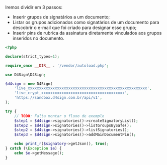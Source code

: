 Iremos dividir em 3 passos:

- Inserir grupos de signatários a um documento;
- Listar os grupos adicionados como signatários de um documento para descobrir o e-mail que foi criado para designar esse grupo;
- Inserir pins de rubrica da assinatura diretamente vinculados aos grupos inseridos no documento.

```php
<?php

declare(strict_types=1);

require_once __DIR__ . '/vendor/autoload.php';

use D4Sign\D4Sign;

$d4sign = new D4Sign(
    'live_xxxxxxxxxxxxxxxxxxxxxxxxxxxxxxxxxxxxxxxxxxxxxxxxxxxxx',
    'live_crypt_xxxxxxxxxxxxxxxxxxxxxxxxxxxxxxxxxxxxx',
    'https://sandbox.d4sign.com.br/api/v1',
);

try {
    // TODO: Falta montar o fluxo de exemplo
    $step1 = $d4sign->signatories()->createSignatoryList();
    $step2 = $d4sign->signatories()->listGroupsBySafe();
    $step2 = $d4sign->signatories()->listSignatories();
    $step3 = $d4sign->signatories()->addMainDocumentPin();

    echo print_r($signatory->getJson(), true);
} catch (\Exception $e) {
    echo $e->getMessage();
}
```
